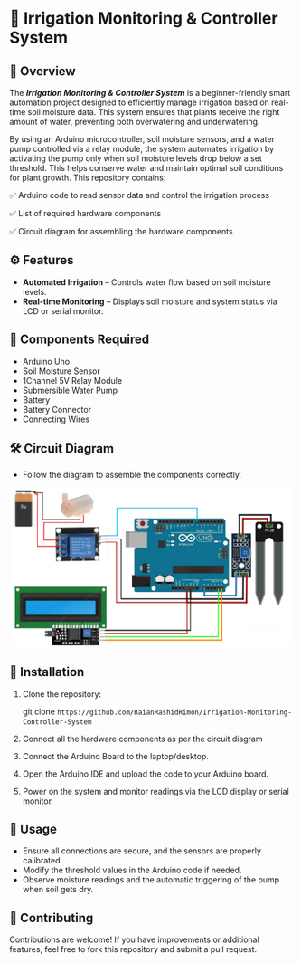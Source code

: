 # 🌱  Irrigation Monitoring & Controller System

## 📌 Overview
The **_Irrigation Monitoring & Controller System_** is a beginner-friendly smart automation project designed to efficiently manage irrigation based on real-time soil moisture data. This system ensures that plants receive the right amount of water, preventing both overwatering and underwatering.

By using an Arduino microcontroller, soil moisture sensors, and a water pump controlled via a relay module, the system automates irrigation by activating the pump only when soil moisture levels drop below a set threshold. This helps conserve water and maintain optimal soil conditions for plant growth.
This repository contains:

✅ Arduino code to read sensor data and control the irrigation process

✅ List of required hardware components

✅ Circuit diagram for assembling the hardware components

## ⚙️ Features
- **Automated Irrigation** – Controls water flow based on soil moisture levels.
- **Real-time Monitoring** – Displays soil moisture and system status via LCD or serial monitor.

## 🔧 Components Required
+ Arduino Uno
+ Soil Moisture Sensor
+ 1Channel 5V Relay Module
+ Submersible Water Pump
+ Battery
+ Battery Connector
+ Connecting Wires

## 🛠️ Circuit Diagram

+ Follow the diagram to assemble the components correctly.
<div align="center">
  <img src="Circuit Diagram.jpg" alt="Circuit Diagram" width="500"/>
</div>

## 🚀 Installation
1. Clone the repository:

   git clone `https://github.com/RaianRashidRimon/Irrigation-Monitoring-Controller-System`

   
2. Connect all the hardware components as per the circuit diagram
3. Connect the Arduino Board to the laptop/desktop.
4. Open the Arduino IDE and upload the code to your Arduino board.
5. Power on the system and monitor readings via the LCD display or serial monitor.

## 📌 Usage
+ Ensure all connections are secure, and the sensors are properly calibrated.
+ Modify the threshold values in the Arduino code if needed.
+ Observe moisture readings and the automatic triggering of the pump when soil gets dry.

## 🤝 Contributing
Contributions are welcome! If you have improvements or additional features, feel free to fork this repository and submit a pull request.
































